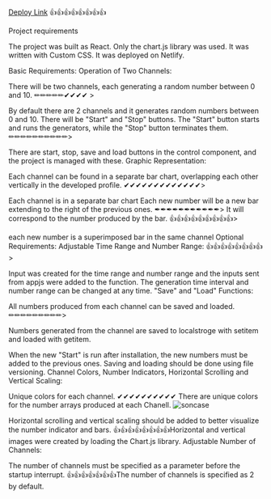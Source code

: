 [Deploy Link](https://main--melodic-arithmetic-a5e74d.netlify.app/)
👍👍👍👍👍👍👍👍

Project requirements

The project was built as React. Only the chart.js library was used. It was written with Custom CSS. It was deployed on Netlify.


Basic Requirements:
Operation of Two Channels:

There will be two channels, each generating a random number between 0 and 10.
✏✏✏✏✏✔✔✔✔ > 

By default there are 2 channels and it generates random numbers between 0 and 10.
There will be "Start" and "Stop" buttons. The "Start" button starts and runs the generators, while the "Stop" button terminates them.
✏✏✏✏✏✏✏✏✏✏>

There are start, stop, save and load buttons in the control component, and the project is managed with these.
Graphic Representation:

Each channel can be found in a separate bar chart, overlapping each other vertically in the developed profile.
✔✔✔✔✔✔✔✔✔✔✔✔✔>

Each channel is in a separate bar chart
Each new number will be a new bar extending to the right of the previous ones.
✒✒✒✒✒✒✒✒✒✒✒>
It will correspond to the number produced by the bar.
👍👍👍👍👍👍👍👍👍>

each new number is a superimposed bar in the same channel
Optional Requirements:
Adjustable Time Range and Number Range:
👍👍👍👍👍👍👍👍>

Input was created for the time range and number range and the inputs sent from appjs were added to the function.
The generation time interval and number range can be changed at any time.
"Save" and "Load" Functions:

All numbers produced from each channel can be saved and loaded.
✏✏✏✏✏✏✏✏✏>

Numbers generated from the channel are saved to localstroge with setitem and loaded with getitem.

When the new "Start" is run after installation, the new numbers must be added to the previous ones.
Saving and loading should be done using file versioning.
Channel Colors, Number Indicators, Horizontal Scrolling and Vertical Scaling:

Unique colors for each channel.
✔✔✔✔✔✔✔✔✔✔
There are unique colors for the number arrays produced at each Chanell.
![soncase](https://github.com/ozkan4186/AsencoCase_Study/assets/109352349/331d2773-1ab0-4ea2-a771-4077cfd5b222)

Horizontal scrolling and vertical scaling should be added to better visualize the number indicator and bars.
👍👍👍👍👍👍👍👍Horizontal and vertical images were created by loading the Chart.js library.
Adjustable Number of Channels:

The number of channels must be specified as a parameter before the startup interrupt.
👍👍👍👍👍👍👍The number of channels is specified as 2 by default.
